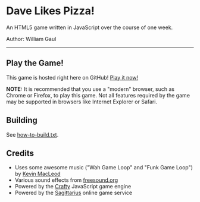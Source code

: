Dave Likes Pizza!
=================

An HTML5 game written in JavaScript over the course of one week.

Author: William Gaul

---

## Play the Game!

This game is hosted right here on GitHub! [Play it now!](http://willyg302.github.io/Dave-Likes-Pizza/)

__NOTE:__ It is recommended that you use a "modern" browser, such as Chrome or Firefox, to play this game. Not all features required by the game may be supported in browsers like Internet Explorer or Safari.

## Building

See [how-to-build.txt](https://github.com/willyg302/Dave-Likes-Pizza/tree/master/how-to-build.txt).

## Credits

- Uses some awesome music ("Wah Game Loop" and "Funk Game Loop") by [Kevin MacLeod](http://incompetech.com/)
- Various sound effects from [freesound.org](http://www.freesound.org/)
- Powered by the [Crafty](http://craftyjs.com/) JavaScript game engine
- Powered by the [Sagittarius](http://sagittarius-ogs.appspot.com/) online game service